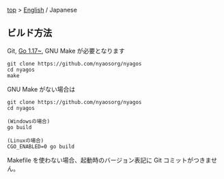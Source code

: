[top](../readme_ja.md) &gt; [English](./09-Build_en.md) / Japanese

ビルド方法
----------

Git, [Go 1.17~](http://golang.org), GNU Make が必要となります

    git clone https://github.com/nyaosorg/nyagos
    cd nyagos
    make

GNU Make がない場合は

    git clone https://github.com/nyaosorg/nyagos
    cd nyagos

    (Windowsの場合)
    go build

    (Linuxの場合)
    CGO_ENABLED=0 go build

Makefile を使わない場合、起動時のバージョン表記に Git コミットがつきません。

<!-- vim:set fenc=utf8: -->
